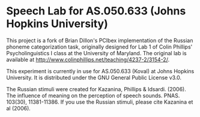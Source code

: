 # Speech Lab for AS.050.633 (Johns Hopkins University)

This project is a fork of Brian Dillon's PCIbex implementation of the Russian phoneme categorization task, originally designed for Lab 1 of Colin Phillips' Psycholinguistics I class at the University of Maryland. The original lab is available at http://www.colinphillips.net/teaching/4237-2/3154-2/.

This experiment is currently in use for AS.050.633 (Koval) at Johns Hopkins University. It is distributed under the GNU General Public License v3.0. 

The Russian stimuli were created for Kazanina, Phillips & Idsardi. (2006). The influence of meaning on the perception of speech sounds. PNAS. 103(30), 11381-11386. If you use the Russian stimuli, please cite Kazanina et al (2006).
